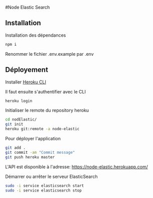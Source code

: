 #Node Elastic Search

## Installation
Installation des dépendances
```sh
npm i
```
Renommer le fichier .env.example par .env

## Déployement
Installer [Heroku CLI](https://devcenter.heroku.com/articles/heroku-cli)

Il faut ensuite s'authentifier avec le CLI
```sh
heroku login
```

Initialiser le remote du repository heroku
```sh
cd nodElastic/
git init
heroku git:remote -a node-elastic
```

Pour déployer l'application
```sh
git add .
git commit -am "Commit message"
git push heroku master
```


L'API est disponible à l'adresse: https://node-elastic.herokuapp.com/

Démarrer ou arrêter le serveur ElasticSearch
```sh
sudo -i service elasticsearch start
sudo -i service elasticsearch stop
```
